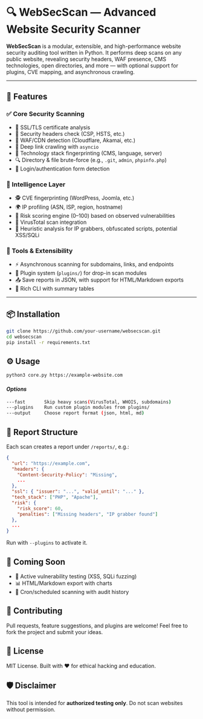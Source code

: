 # 🔍 WebSecScan — Advanced Website Security Scanner

**WebSecScan** is a modular, extensible, and high-performance website security auditing tool written in Python. It performs deep scans on any public website, revealing security headers, WAF presence, CMS technologies, open directories, and more — with optional support for plugins, CVE mapping, and asynchronous crawling.

---

## 🚀 Features

### ✅ Core Security Scanning
- 🔐 SSL/TLS certificate analysis
- 📑 Security headers check (CSP, HSTS, etc.)
- 🧱 WAF/CDN detection (Cloudflare, Akamai, etc.)
- 🧭 Deep link crawling with `asyncio`
- 🧬 Technology stack fingerprinting (CMS, language, server)
- 🔍 Directory & file brute-force (e.g., `.git`, `admin`, `phpinfo.php`)
- 🔐 Login/authentication form detection

### 🧠 Intelligence Layer
- 🕵️ CVE fingerprinting (WordPress, Joomla, etc.)
- 🌍 IP profiling (ASN, ISP, region, hostname)
- 🧮 Risk scoring engine (0–100) based on observed vulnerabilities
- 🧪 VirusTotal scan integration
- 🧠 Heuristic analysis for IP grabbers, obfuscated scripts, potential XSS/SQLi

### 🧰 Tools & Extensibility
- ⚡ Asynchronous scanning for subdomains, links, and endpoints
- 🔌 Plugin system (`plugins/`) for drop-in scan modules
- 📤 Save reports in JSON, with support for HTML/Markdown exports
- 🎨 Rich CLI with summary tables

---

## 📦 Installation

```bash
git clone https://github.com/your-username/websecscan.git
cd websecscan
pip install -r requirements.txt
```

## ⚙️ Usage
```bash
python3 core.py https://example-website.com
```
#### *Options*
```bash
---fast       Skip heavy scans(VirusTotal, WHOIS, subdomains)
---plugins    Run custom plugin modules from plugins/
---output     Choose report format (json, html, md)
```

## 📁 Report Structure
Each scan creates a report under ```/reports/```, e.g.:
```json
{
  "url": "https://example.com",
  "headers": {
    "Content-Security-Policy": "Missing",
    ...
  },
  "ssl": { "issuer": "...", "valid_until": "..." },
  "tech_stack": ["PHP", "Apache"],
  "risk": {
    "risk_score": 60,
    "penalties": ["Missing headers", "IP grabber found"]
  },
  ...
}
```
Run with ```--plugins``` to activate it.


## 🧪 Coming Soon
- 🔫 Active vulnerability testing (XSS, SQLi fuzzing)
- 📊 HTML/Markdown export with charts
- 📅 Cron/scheduled scanning with audit history

## 🤝 Contributing
Pull requests, feature suggestions, and plugins are welcome!
Feel free to fork the project and submit your ideas.

## 📜 License
MIT License.
Built with ❤️ for ethical hacking and education.

## 🛡 Disclaimer
This tool is intended for **authorized testing only**.
Do not scan websites without permission.
